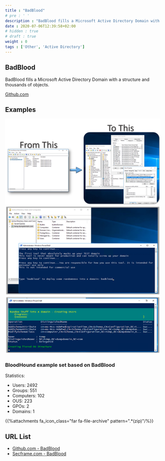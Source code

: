 ```yaml
---
title : "BadBlood"
# pre : ' '
description : "BadBlood fills a Microsoft Active Directory Domain with a structure and thousands of objects."
date : 2020-07-06T12:39:58+02:00
# hidden : true
# draft : true
weight : 0
tags : ['Other', 'Active Directory']
---
```


## BadBlood

BadBlood fills a Microsoft Active Directory Domain with a structure and thousands of objects.

[Github.com](https://github.com/davidprowe/BadBlood)

## Examples

![Example](images/example1.png)
![Example](images/example2.png)
![Example](images/example3.png)

### BloodHound example set based on BadBlood

Statistics:

* Users: 2492
* Groups: 551
* Computers: 102
* OUS: 223
* GPOs: 2
* Domains: 1

{{%attachments fa_icon_class="far fa-file-archive" pattern=".*(zip)"/%}}

## URL List

* [Github.com - BadBlood](https://github.com/davidprowe/BadBlood)
* [Secframe.com - BadBlood](https://www.secframe.com/badblood/)
